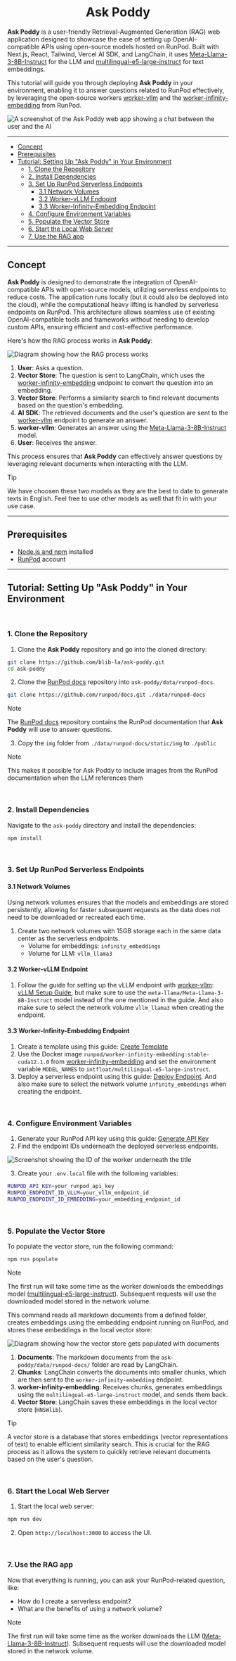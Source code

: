 <h1 align="center">Ask Poddy</h1>

**Ask Poddy** is a user-friendly Retrieval-Augmented Generation (RAG) web application designed to
showcase the ease of setting up OpenAI-compatible APIs using open-source models hosted on RunPod.
Built with Next.js, React, Tailwind, Vercel AI SDK, and LangChain, it uses
[Meta-Llama-3-8B-Instruct](https://huggingface.co/meta-llama/Meta-Llama-3-8B-Instruct) for the LLM
and [multilingual-e5-large-instruct](https://huggingface.co/intfloat/multilingual-e5-large-instruct)
for text embeddings.

This tutorial will guide you through deploying **Ask Poddy** in your environment, enabling it to
answer questions related to RunPod effectively, by leveraging the open-source workers
[worker-vllm](https://github.com/runpod-workers/worker-vllm) and the
[worker-infinity-embedding](https://github.com/runpod-workers/worker-infinity-embedding) from
RunPod.

![A screenshot of the Ask Poddy web app showing a chat between the user and the AI](./assets/20240610_screenshot_ask_poddy_what_is_a_network_volume.png)

---

<!-- toc -->

-   [Concept](#concept)
-   [Prerequisites](#prerequisites)
-   [Tutorial: Setting Up "Ask Poddy" in Your Environment](#tutorial-setting-up-ask-poddy-in-your-environment)
    -   [1. Clone the Repository](#1-clone-the-repository)
    -   [2. Install Dependencies](#2-install-dependencies)
    -   [3. Set Up RunPod Serverless Endpoints](#3-set-up-runpod-serverless-endpoints)
        -   [3.1 Network Volumes](#31-network-volumes)
        -   [3.2 Worker-vLLM Endpoint](#32-worker-vllm-endpoint)
        -   [3.3 Worker-Infinity-Embedding Endpoint](#33-worker-infinity-embedding-endpoint)
    -   [4. Configure Environment Variables](#4-configure-environment-variables)
    -   [5. Populate the Vector Store](#5-populate-the-vector-store)
    -   [6. Start the Local Web Server](#6-start-the-local-web-server)
    -   [7. Use the RAG app](#7-use-the-rag-app)

<!-- tocstop -->

---

## Concept

**Ask Poddy** is designed to demonstrate the integration of OpenAI-compatible APIs with open-source
models, utilizing serverless endpoints to reduce costs. The application runs locally (but it could
also be deployed into the cloud), while the computational heavy lifting is handled by serverless
endpoints on RunPod. This architecture allows seamless use of existing OpenAI-compatible tools and
frameworks without needing to develop custom APIs, ensuring efficient and cost-effective
performance.

Here's how the RAG process works in **Ask Poddy**:

![Diagram showing how the RAG process works](./assets/20240613_diagram_rag.png)

1. **User**: Asks a question.
2. **Vector Store**: The question is sent to LangChain, which uses the
   [worker-infinity-embedding](https://github.com/runpod-workers/worker-infinity-embedding) endpoint
   to convert the question into an embedding.
3. **Vector Store**: Performs a similarity search to find relevant documents based on the question's
   embedding.
4. **AI SDK**: The retrieved documents and the user's question are sent to the
   [worker-vllm](https://github.com/runpod-workers/worker-vllm) endpoint to generate an answer.
5. **worker-vllm**: Generates an answer using the
   [Meta-Llama-3-8B-Instruct](https://huggingface.co/meta-llama/Meta-Llama-3-8B-Instruct) model.
6. **User**: Receives the answer.

This process ensures that **Ask Poddy** can effectively answer questions by leveraging relevant
documents when interacting with the LLM.

<!-- prettier-ignore-start -->
> [!TIP] 
> We have choosen these two models as they are the best to date to generate texts in English. Feel free to use other models as well that fit in with your use case.
<!-- prettier-ignore-end -->

---

## Prerequisites

-   [Node.js and npm](https://nodejs.org/en) installed
-   [RunPod](https://www.runpod.io/) account

---

## Tutorial: Setting Up "Ask Poddy" in Your Environment

<br />

### 1. Clone the Repository

1. Clone the **Ask Poddy** repository and go into the cloned directory:

```bash
git clone https://github.com/blib-la/ask-poddy.git
cd ask-poddy
```

2. Clone the [RunPod docs](https://github.com/runpod/docs) repository into
   `ask-poddy/data/runpod-docs`.

```bash
git clone https://github.com/runpod/docs.git ./data/runpod-docs
```

<!-- prettier-ignore-start -->
> [!NOTE] 
> The [RunPod docs](https://github.com/runpod/docs) repository contains the RunPod documentation that **Ask Poddy** will use to answer
> questions.
<!-- prettier-ignore-end -->

3. Copy the `img` folder from `./data/runpod-docs/static/img` to `./public`

<!-- prettier-ignore-start -->
> [!NOTE] 
> This makes it possible for Ask Poddy to include images from the RunPod documentation when
> the LLM references them
<!-- prettier-ignore-end -->

<br />

### 2. Install Dependencies

Navigate to the `ask-poddy` directory and install the dependencies:

```bash
npm install
```

<br />

### 3. Set Up RunPod Serverless Endpoints

#### 3.1 Network Volumes

Using network volumes ensures that the models and embeddings are stored persistently, allowing for
faster subsequent requests as the data does not need to be downloaded or recreated each time.

1. Create two network volumes with 15GB storage each in the same data center as the serverless
   endpoints.
    - Volume for embeddings: `infinity_embeddings`
    - Volume for LLM: `vllm_llama3`

#### 3.2 Worker-vLLM Endpoint

1. Follow the guide for setting up the vLLM endpoint with
   [worker-vllm](https://github.com/runpod-workers/worker-vllm):
   [vLLM Setup Guide](https://docs.runpod.io/serverless/workers/vllm/get-started), but make sure to
   use the `meta-llama/Meta-Llama-3-8B-Instruct` model instead of the one mentioned in the guide.
   And also make sure to select the network volume `vllm_llama3` when creating the endpoint.

#### 3.3 Worker-Infinity-Embedding Endpoint

1. Create a template using this guide:
   [Create Template](https://docs.runpod.io/pods/templates/manage-templates#creating-a-template)
2. Use the Docker image `runpod/worker-infinity-embedding:stable-cuda12.1.0` from
   [worker-infinity-embedding](https://github.com/runpod-workers/worker-infinity-embedding) and set
   the environment variable `MODEL_NAMES` to `intfloat/multilingual-e5-large-instruct`.
3. Deploy a serverless endpoint using this guide:
   [Deploy Endpoint](https://docs.runpod.io/serverless/workers/get-started#deploy-a-serverless-endpoint).
   And also make sure to select the network volume `infinity_embeddings` when creating the endpoint.

<br />

### 4. Configure Environment Variables

1. Generate your RunPod API key using this guide:
   [Generate API Key](https://docs.runpod.io/get-started/api-keys)
2. Find the endpoint IDs underneath the deployed serverless endpoints.

![Screenshot showing the ID of the worker underneath the title](./assets/20240612_screenshot_id_of_worker.png)

3. Create your `.env.local` file with the following variables:

```bash
RUNPOD_API_KEY=your_runpod_api_key
RUNPOD_ENDPOINT_ID_VLLM=your_vllm_endpoint_id
RUNPOD_ENDPOINT_ID_EMBEDDING=your_embedding_endpoint_id
```

<br />

### 5. Populate the Vector Store

To populate the vector store, run the following command:

```bash
npm run populate
```

<!-- prettier-ignore-start -->
> [!NOTE] 
> The first run will take some time as the worker downloads the embeddings model
> ([multilingual-e5-large-instruct](https://huggingface.co/intfloat/multilingual-e5-large-instruct)).
> Subsequent requests will use the downloaded model stored in the network volume.
<!-- prettier-ignore-end -->

This command reads all markdown documents from a defined folder, creates embeddings using the
embedding endpoint running on RunPod, and stores these embeddings in the local vector store:

![Diagram showing how the vector store gets populated with documents](./assets/20240613_diagram_populate_vector_store.png)

1. **Documents**: The markdown documents from the `ask-poddy/data/runpod-docs/` folder are read by
   LangChain.
2. **Chunks**: LangChain converts the documents into smaller chunks, which are then sent to the
   `worker-infinity-embedding` endpoint.
3. **worker-infinity-embedding**: Receives chunks, generates embeddings using the
   `multilingual-e5-large-instruct` model, and sends them back.
4. **Vector Store**: LangChain saves these embeddings in the local vector store (`HNSWlib`).

<!-- prettier-ignore-start -->
> [!TIP] 
> A vector store is a database that stores embeddings (vector representations of text) to
> enable efficient similarity search. This is crucial for the RAG process as it allows the system to
> quickly retrieve relevant documents based on the user's question.
<!-- prettier-ignore-end -->

<br />

### 6. Start the Local Web Server

1. Start the local web server:

```bash
npm run dev
```

2. Open `http://localhost:3000` to access the UI.

<br />

### 7. Use the RAG app

Now that everything is running, you can ask your RunPod-related question, like:

-   How do I create a serverless endpoint?
-   What are the benefits of using a network volume?

<!-- prettier-ignore-start -->
> [!NOTE]
> The first run will take some time as the worker downloads the LLM
> ([Meta-Llama-3-8B-Instruct](https://huggingface.co/meta-llama/Meta-Llama-3-8B-Instruct)).
> Subsequent requests will use the downloaded model stored in the network volume.
<!-- prettier-ignore-end -->
